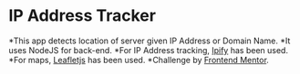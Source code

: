 # IP Address Tracker
*This app detects location of server given IP Address or Domain Name.
*It uses NodeJS for back-end.
*For IP Address tracking, [Ipify](https://www.ipify.org/) has been used.
*For maps, [Leafletjs](https://leafletjs.com/) has been used.
*Challenge by [Frontend Mentor](https://www.frontendmentor.io?ref=challenge).
